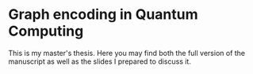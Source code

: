 # Graph encoding in Quantum Computing

This is my master's thesis. Here you may find both the full version of the manuscript as well as the slides I prepared to discuss it.
